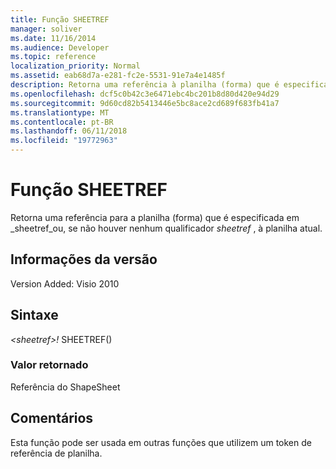 ```yaml
---
title: Função SHEETREF
manager: soliver
ms.date: 11/16/2014
ms.audience: Developer
ms.topic: reference
localization_priority: Normal
ms.assetid: eab68d7a-e281-fc2e-5531-91e7a4e1485f
description: Retorna uma referência à planilha (forma) que é especificada em sheetref ou, se não houver nenhum qualificador sheetref, à planilha atual.
ms.openlocfilehash: dcf5c0b42c3e6471ebc4bc201b8d80d420e94d29
ms.sourcegitcommit: 9d60cd82b5413446e5bc8ace2cd689f683fb41a7
ms.translationtype: MT
ms.contentlocale: pt-BR
ms.lasthandoff: 06/11/2018
ms.locfileid: "19772963"
---
```

# <a name="sheetref-function"></a>Função SHEETREF

Retorna uma referência para a planilha (forma) que é especificada em _sheetref_ou, se não houver nenhum qualificador _sheetref_ , à planilha atual. 
  
## <a name="version-information"></a>Informações da versão

Version Added: Visio 2010
 
  
## <a name="syntax"></a>Sintaxe

 *\<sheetref\>!*  SHEETREF() 
  
### <a name="return-value"></a>Valor retornado

Referência do ShapeSheet
  
## <a name="remarks"></a>Comentários

Esta função pode ser usada em outras funções que utilizem um token de referência de planilha.
  

